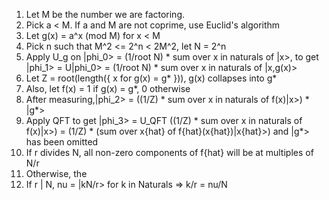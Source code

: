 1. Let M be the number we are factoring.
2. Pick a < M. If a and M are not coprime, use Euclid's algorithm
3. Let g(x) = a^x (mod M) for x < M
4. Pick n such that M^2 <= 2^n < 2M^2, let N = 2^n
5. Apply U_g on |phi_0> = (1/root N) * sum over x in naturals of |x>, to get |phi_1> = U|phi_0> = (1/root N) * sum over x in naturals of |x,g(x)>
6. Let Z = root(length({ x for g(x) = g* })), g(x) collapses into g*
7. Also, let f(x) = 1 if g(x) = g*, 0 otherwise
8. After measuring,|phi_2> = ((1/Z) * sum over x in naturals of f(x)|x>) * |g*>
9. Apply QFT to get |phi_3> = U_QFT ((1/Z) * sum over x in naturals of f(x)|x>) = (1/Z) * (sum over x{hat} of f{hat}(x{hat})|x{hat}>) and |g*> has been omitted
10. If r divides N, all non-zero components of f{hat} will be at multiples of N/r
11. Otherwise, the 
12. If r | N, nu = |kN/r> for k in Naturals => k/r = nu/N
